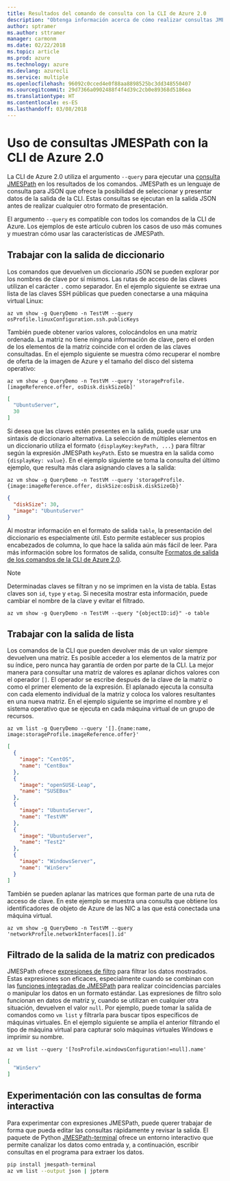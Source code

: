 ```yaml
---
title: Resultados del comando de consulta con la CLI de Azure 2.0
description: "Obtenga información acerca de cómo realizar consultas JMESPath con la salida de los comandos de la CLI de Azure 2.0."
author: sptramer
ms.author: sttramer
manager: carmonm
ms.date: 02/22/2018
ms.topic: article
ms.prod: azure
ms.technology: azure
ms.devlang: azurecli
ms.service: multiple
ms.openlocfilehash: 96092c0cced4e0f88aa8898525bc3dd348550407
ms.sourcegitcommit: 29d7366a0902488f4f4d39c2cb0e89368d5186ea
ms.translationtype: HT
ms.contentlocale: es-ES
ms.lasthandoff: 03/08/2018
---
```

# <a name="use-jmespath-queries-with-azure-cli-20"></a>Uso de consultas JMESPath con la CLI de Azure 2.0

La CLI de Azure 2.0 utiliza el argumento `--query` para ejecutar una [consulta JMESPath](http://jmespath.org) en los resultados de los comandos. JMESPath es un lenguaje de consulta para JSON que ofrece la posibilidad de seleccionar y presentar datos de la salida de la CLI. Estas consultas se ejecutan en la salida JSON antes de realizar cualquier otro formato de presentación.

El argumento `--query` es compatible con todos los comandos de la CLI de Azure. Los ejemplos de este artículo cubren los casos de uso más comunes y muestran cómo usar las características de JMESPath.

## <a name="work-with-dictionary-output"></a>Trabajar con la salida de diccionario

Los comandos que devuelven un diccionario JSON se pueden explorar por los nombres de clave por sí mismos. Las rutas de acceso de las claves utilizan el carácter `.` como separador. En el ejemplo siguiente se extrae una lista de las claves SSH públicas que pueden conectarse a una máquina virtual Linux:

```azurecli
az vm show -g QueryDemo -n TestVM --query osProfile.linuxConfiguration.ssh.publicKeys
```

También puede obtener varios valores, colocándolos en una matriz ordenada. La matriz no tiene ninguna información de clave, pero el orden de los elementos de la matriz coincide con el orden de las claves consultadas. En el ejemplo siguiente se muestra cómo recuperar el nombre de oferta de la imagen de Azure y el tamaño del disco del sistema operativo:

```azurecli
az vm show -g QueryDemo -n TestVM --query 'storageProfile.[imageReference.offer, osDisk.diskSizeGb]'
```

```json
[
  "UbuntuServer",
  30
]
```

Si desea que las claves estén presentes en la salida, puede usar una sintaxis de diccionario alternativa. La selección de múltiples elementos en un diccionario utiliza el formato `{displayKey:keyPath, ...}` para filtrar según la expresión JMESPath `keyPath`. Esto se muestra en la salida como `{displayKey: value}`. En el ejemplo siguiente se toma la consulta del último ejemplo, que resulta más clara asignando claves a la salida:

```azurecli
az vm show -g QueryDemo -n TestVM --query 'storageProfile.{image:imageReference.offer, diskSize:osDisk.diskSizeGb}'
```

```json
{
  "diskSize": 30,
  "image": "UbuntuServer"
}
```

Al mostrar información en el formato de salida `table`, la presentación del diccionario es especialmente útil. Esto permite establecer sus propios encabezados de columna, lo que hace la salida aún más fácil de leer. Para más información sobre los formatos de salida, consulte [Formatos de salida de los comandos de la CLI de Azure 2.0](/cli/azure/format-output-azure-cli).

> [!NOTE]
> Determinadas claves se filtran y no se imprimen en la vista de tabla. Estas claves son `id`, `type` y `etag`. Si necesita mostrar esta información, puede cambiar el nombre de la clave y evitar el filtrado.
>
> ```azurecli
> az vm show -g QueryDemo -n TestVM --query "{objectID:id}" -o table
> ```

## <a name="work-with-list-output"></a>Trabajar con la salida de lista

Los comandos de la CLI que pueden devolver más de un valor siempre devuelven una matriz. Es posible acceder a los elementos de la matriz por su índice, pero nunca hay garantía de orden por parte de la CLI. La mejor manera para consultar una matriz de valores es aplanar dichos valores con el operador `[]`. El operador se escribe después de la clave de la matriz o como el primer elemento de la expresión. El aplanado ejecuta la consulta con cada elemento individual de la matriz y coloca los valores resultantes en una nueva matriz. En el ejemplo siguiente se imprime el nombre y el sistema operativo que se ejecuta en cada máquina virtual de un grupo de recursos. 

```azurecli
az vm list -g QueryDemo --query '[].{name:name, image:storageProfile.imageReference.offer}'
```

```json
[
  {
    "image": "CentOS",
    "name": "CentBox"
  },
  {
    "image": "openSUSE-Leap",
    "name": "SUSEBox"
  },
  {
    "image": "UbuntuServer",
    "name": "TestVM"
  },
  {
    "image": "UbuntuServer",
    "name": "Test2"
  },
  {
    "image": "WindowsServer",
    "name": "WinServ"
  }
]
```

También se pueden aplanar las matrices que forman parte de una ruta de acceso de clave. En este ejemplo se muestra una consulta que obtiene los identificadores de objeto de Azure de las NIC a las que está conectada una máquina virtual.

```azurecli
az vm show -g QueryDemo -n TestVM --query 'networkProfile.networkInterfaces[].id'
```

## <a name="filter-array-output-with-predicates"></a>Filtrado de la salida de la matriz con predicados

JMESPath ofrece [expresiones de filtro](http://jmespath.org/specification.html#filterexpressions) para filtrar los datos mostrados. Estas expresiones son eficaces, especialmente cuando se combinan con las [funciones integradas de JMESPath](http://jmespath.org/specification.html#built-in-functions) para realizar coincidencias parciales o manipular los datos en un formato estándar. Las expresiones de filtro solo funcionan en datos de matriz y, cuando se utilizan en cualquier otra situación, devuelven el valor `null`. Por ejemplo, puede tomar la salida de comandos como `vm list` y filtrarla para buscar tipos específicos de máquinas virtuales. En el ejemplo siguiente se amplía el anterior filtrando el tipo de máquina virtual para capturar solo máquinas virtuales Windows e imprimir su nombre.

```azurecli
az vm list --query '[?osProfile.windowsConfiguration!=null].name'
```

```json
[
  "WinServ"
]
```

## <a name="experiment-with-queries-interactively"></a>Experimentación con las consultas de forma interactiva

Para experimentar con expresiones JMESPath, puede querer trabajar de forma que pueda editar las consultas rápidamente y revisar la salida. El paquete de Python [JMESPath-terminal](https://github.com/jmespath/jmespath.terminal) ofrece un entorno interactivo que permite canalizar los datos como entrada y, a continuación, escribir consultas en el programa para extraer los datos.

```bash
pip install jmespath-terminal
az vm list --output json | jpterm
```
